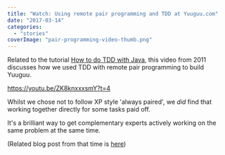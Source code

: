 ```yaml
---
title: "Watch: Using remote pair programming and TDD at Yuuguu.com"
date: "2017-03-14"
categories: 
  - "stories"
coverImage: "pair-programming-video-thumb.png"
---
```


Related to the tutorial [How to do TDD with Java](https://www.viewfromthecodeface.com/how-to-write-a-tdd-unit-test-with-java/), this video from 2011 discusses how we used TDD with remote pair programming to build Yuuguu.

<!--more-->

https://youtu.be/ZK8knxxxsmY?t=4

Whilst we chose not to follow XP style 'always paired', we _did_ find that working together directly for some tasks paid off.

It's a brilliant way to get complementary experts actively working on the same problem at the same time.

(Related blog post from that time is [here](http://www.yuuguu.com/blog/2011/02/remote-pair-programming-with-yuuguu))
